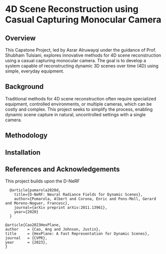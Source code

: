 # 4D Scene Reconstruction using Casual Capturing Monocular Camera

## Overview
This Capstone Project, led by Asrar Alruwayqi under the guidance of Prof. Shubham Tulsiani, explores innovative methods for 4D scene reconstruction using a casual capturing monocular camera. The goal is to develop a system capable of reconstructing dynamic 3D scenes over time (4D) using simple, everyday equipment.

## Background
Traditional methods for 4D scene reconstruction often require specialized equipment, controlled environments, or multiple cameras, which can be costly and complex. This project seeks to simplify the process, enabling dynamic scene capture in natural, uncontrolled settings with a single camera.


## Methodology


## Installation

## References and Acknowledgements
This project builds upon the D-NeRF

      @article{pumarola2020d,
        title={D-NeRF: Neural Radiance Fields for Dynamic Scenes},
        author={Pumarola, Albert and Corona, Enric and Pons-Moll, Gerard and Moreno-Noguer, Francesc},
        journal={arXiv preprint arXiv:2011.13961},
        year={2020}
      }

    @article{Cao2023HexPlane,
    author    = {Cao, Ang and Johnson, Justin},
    title     = {HexPlane: A Fast Representation for Dynamic Scenes},
    journal   = {CVPR},
    year      = {2023},
    }
